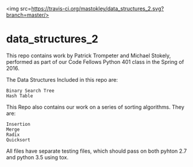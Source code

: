 <img src=https://travis-ci.org/mastokley/data_structures_2.svg?branch=master/>

# data_structures_2

This repo contains work by Patrick Trompeter and Michael Stokely, performed as part of our Code Fellows Python 401 class in the Spring of 2016.

The Data Structures Included in this repo are:

    Binary Search Tree
    Hash Table

This Repo also contains our work on a series of sorting algorithms.  They are:

    Insertion
    Merge
    Radix
    Quicksort

All files have separate testing files, which should pass on both pyhton 2.7 and python 3.5 using tox.